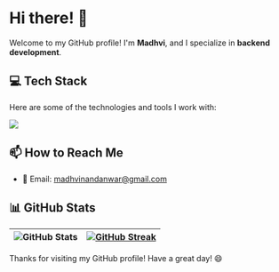 # Hi there! 👋  

Welcome to my GitHub profile! I'm **Madhvi**, and I specialize in **backend development**.

<!--![Profile Views](https://komarev.com/ghpvc/?username=madhvi-n&color=blue&style=flat-square)-->


## 💻 Tech Stack  

Here are some of the technologies and tools I work with:  

<a href="https://skillicons.dev">
    <img src="https://skillicons.dev/icons?i=python,java,typescript,javascript,bash,html,css,angular,django,fastapi,hibernate,maven,mysql,postgres,redis,postman,git,gitlab,bitbucket,docker,linux,ubuntu,vim,pycharm,idea,vscode,sentry&perline=14" />
</a>

<!-- Additional tools: go,flutter,dart,ansible, apollo, aws, gcp, elasticsearch, githubactions, gradle, jenkins, kubernetes, prometheus, grafana, pytorch, spring, sklearn, tensorflow -->


<!--
## 🔭 What I'm Currently Working On  

I'm currently working on **[Project Name]**, where I focus on **[Brief Description of Your Role/Responsibilities]**.  
I'm particularly excited about **[Specific Goals/Objectives]**, and I enjoy learning and implementing new ideas along the way.  


## 🌱 What I'm Currently Learning  

I'm always eager to expand my knowledge and stay updated with the latest trends. Currently, I’m focused on:  

- 🚀 **Learning GraphQL** and its integration with Django  
- 🏗 **Building projects with GraphQL and Django** to understand best practices  
- 📦 **Exploring Docker & containerization** for scalable Django deployments  

If you have any great resources or recommendations, feel free to share!  

## 👯 Looking to Collaborate?  

I'm always open to collaborating on interesting projects related to:  

- **Backend development (Django, Java, Python, APIs, Databases)**  
- **Web development with Django & GraphQL**  
- **Containerization and deployment with Docker & Kubernetes**  

If you have an idea or an opportunity, let’s connect and build something awesome together! 🚀  -->


## 📫 How to Reach Me  

- 📧 Email: [madhvinandanwar@gmail.com](mailto:madhvinandanwar@gmail.com)  
<!-- - 💼 LinkedIn: [Madhvi Nandanwar](https://www.linkedin.com/in/madhvi-nandanwar/)  -->



## 📊 GitHub Stats  

| ![GitHub Stats](https://github-readme-stats.vercel.app/api?username=madhvi-n&show_icons=true&locale=en&hide_border=true&hide=issues,contribs) | [![GitHub Streak](https://streak-stats.demolab.com?user=madhvi-n&hide_border=true)](https://git.io/streak-stats) |  
| ------------- |:-------------:|  


<!--
![Top Languages](https://github-readme-stats.vercel.app/api/top-langs/?username=madhvi-n&layout=compact&hide_border=true&hide_progress=true) -->



Thanks for visiting my GitHub profile! Have a great day! 😄  
